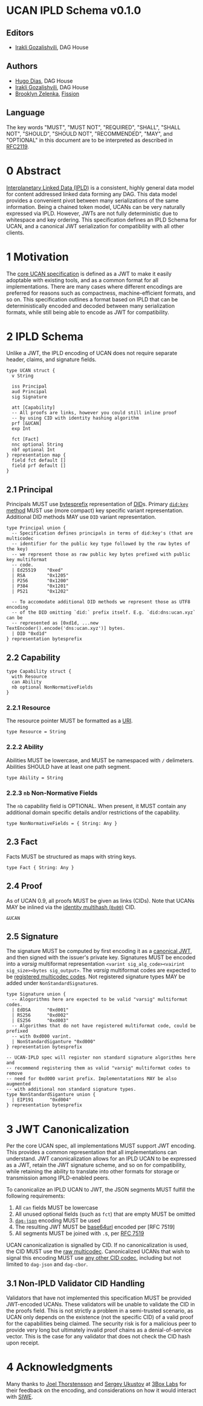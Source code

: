 # UCAN IPLD Schema v0.1.0

## Editors

* [Irakli Gozalishvili](https://github.com/Gozala), DAG House

## Authors

* [Hugo Dias](https://github.com/hugomrdias), DAG House
* [Irakli Gozalishvili](https://github.com/Gozala), DAG House
* [Brooklyn Zelenka](https://github.com/expede), [Fission](https://fission.codes)

## Language

The key words "MUST", "MUST NOT", "REQUIRED", "SHALL", "SHALL NOT", "SHOULD", "SHOULD NOT", "RECOMMENDED", "MAY", and "OPTIONAL" in this document are to be interpreted as described in [RFC2119](https://datatracker.ietf.org/doc/html/rfc2119).

# 0 Abstract

[Interplanetary Linked Data (IPLD)](https://ipld.io/) is a consistent, highly general data model for content addressed linked data forming any DAG. This data model provides a convenient pivot between many serializations of the same information. Being a chained token model, UCANs can be very naturally expressed via IPLD. However, JWTs are not fully deterministic due to whitespace and key ordering. This specification defines an IPLD Schema for UCAN, and a canonical JWT serialization for compatibility with all other clients.

# 1 Motivation

The [core UCAN specification](https://github.com/ucan-wg/spec) is defined as a JWT to make it easily adoptable with existing tools, and as a common format for all implementations. There are many cases where different encodings are preferred for reasons such as compactness, machine-efficient formats, and so on. This specification outlines a format based on IPLD that can be deterministically encoded and decoded between many serialization formats, while still being able to encode as JWT for compatibility.

# 2 IPLD Schema

Unlike a JWT, the IPLD encoding of UCAN does not require separate header, claims, and signature fields.

```ipldsch
type UCAN struct {
  v String

  iss Principal
  aud Principal
  sig Signature

  att [Capability]
  -- All proofs are links, however you could still inline proof
  -- by using CID with identity hashing algorithm
  prf [&UCAN]
  exp Int

  fct [Fact]
  nnc optional String
  nbf optional Int
} representation map {
  field fct default []
  field prf default []
}
```

## 2.1 Principal

Principals MUST use [bytesprefix](https://ipld.io/docs/schemas/using/authoring-guide/#bytesprefix-unions-for-bytes) representation of [DID](https://www.w3.org/TR/did-core/)s. Primary [`did:key` method](https://w3c-ccg.github.io/did-method-key/) MUST use (more compact) key specific variant representation. Additional DID methods MAY use `DID` variant representation.

``` ipldsch
type Principal union {
  -- Specification defines principals in terms of did:key's (that are multicodec
  -- identifier for the public key type followed by the raw bytes of the key)
  -- we represent those as raw public key bytes prefixed with public key multiformat
  -- code.
  | Ed25519    "0xed"
  | RSA        "0x1205"
  | P256       "0x1200"
  | P384       "0x1201"
  | P521       "0x1202"
  
  -- To accomodate additional DID methods we represent those as UTF8 encoding
  -- of the DID omitting `did:` prefix itself. E.g. `did:dns:ucan.xyz` can be
  -- represented as [0xd1d, ...new TextEncoder().encode('dns:ucan.xyz')] bytes.
  | DID "0xd1d"
} representation bytesprefix
```

## 2.2 Capability

``` ipldsch
type Capability struct {
  with Resource
  can Ability
  nb optional NonNormativeFields
}
```

### 2.2.1 Resource

The resource pointer MUST be formatted as a [URI](https://www.rfc-editor.org/rfc/rfc3986).

``` ipldsch
type Resource = String
```

### 2.2.2 Ability

Abilities MUST be lowercase, and MUST be namespaced with `/` delimeters. Abilities SHOULD have at least one path segment.

``` ipldsch
type Ability = String
```

### 2.2.3 `nb` Non-Normative Fields

The `nb` capability field is OPTIONAL. When present, it MUST contain any additional domain specific details and/or restrictions of the capability. 

``` ipldsch
type NonNormativeFields = { String: Any }
```

## 2.3 Fact

Facts MUST be structured as maps with string keys.

``` ipldsch
type Fact { String: Any }
```

## 2.4 Proof

As of UCAN 0.9, all proofs MUST be given as links (CIDs). Note that UCANs MAY be inlined via the [identity multihash (`0x00`)](https://github.com/multiformats/multicodec/blob/master/table.csv#L2) CID.

``` ipldsch
&UCAN
```

## 2.5 Signature

The signature MUST be computed by first encoding it as a [canonical JWT](#3-jwt-canonicalization), and then signed with the issuer's private key. Signatures MUST be encoded into a _varsig_ multiformat representation `<varint sig_alg_code><vairint sig_size><bytes sig_output>`. The _varsig_ multiformat codes are expected to be [registered multicodec codes](https://github.com/multiformats/multicodec). Not registered signature types MAY be added under `NonStandardSignature`s.

``` ipldsch
type Signature union {
  -- Alogorithms here are expected to be valid "varsig" multiformat codes.
  | EdDSA      "0xd001"
  | RS256      "0xd002"
  | ES256      "0xd003"
  -- Algorithms that do not have registered multiformat code, could be prefixed
  -- with 0xd000 varint. 
  | NonStandardSiganture "0xd000"
} representation bytesprefix

-- UCAN-IPLD spec will register non standard signature algorithms here and
-- recommend registering them as valid "varsig" multiformat codes to remove
-- need for 0xd000 varint prefix. Implementatations MAY be also augmented
-- with additional non standard signature types.
type NonStandardSiganture union {
  | EIP191      "0xd004"
} representation bytesprefix
```

# 3 JWT Canonicalization

Per the core UCAN spec, all implementations MUST support JWT encoding. This provides a common representation that all implementations can understand. JWT canonicalization allows for an IPLD UCAN to be expressed as a JWT, retain the JWT signature scheme, and so on for compatibility, while retaining the ability to translate into other formats for storage or transmission among IPLD-enabled peers.

To canonicalize an IPLD UCAN to JWT, the JSON segments MUST fulfill the following requirements:

1. All `can` fields MUST be lowercase
2. All unused optional fields (such as `fct`) that are empty MUST be omitted
3. [`dag-json`](https://ipld.io/specs/codecs/dag-json/spec/) encoding MUST be used
4. The resulting JWT MUST be [base64url](https://datatracker.ietf.org/doc/html/rfc4648#section-5) encoded per [RFC 7519]
5. All segments MUST be joined with `.`s, per [RFC 7519](https://www.rfc-editor.org/rfc/rfc7519)

UCAN canonicalization is signalled by CID. If no canonicalization is used, the CID MUST use the [raw multicodec](https://github.com/multiformats/multicodec/blob/master/table.csv#L39). Canonicalized UCANs that wish to signal this encoding MUST use [any other CID codec](https://github.com/multiformats/multicodec/blob/master/table.csv), including but not limited to `dag-json` and `dag-cbor`.

## 3.1 Non-IPLD Validator CID Handling

Validators that have not implemented this specification MUST be provided JWT-encoded UCANs. These validators will be unable to validate the CID in the proofs field. This is not strictly a problem in a semi-trusted scenario, as UCAN only depends on the existence (not the specific CID) of a valid proof for the capabilities being claimed. The security risk is for a malicious peer to provide very long but ultimately invalid proof chains as a denial-of-service vector. This is the case for any validator that does not check the CID hash upon receipt.

# 4 Acknowledgments

Many thanks to [Joel Thorstensson](https://github.com/oed) and [Sergey Ukustov](https://github.com/ukstv) at [3Box Labs](https://3boxlabs.com/) for their feedback on the encoding, and considerations on how it would interact with [SIWE](https://eips.ethereum.org/EIPS/eip-4361).
